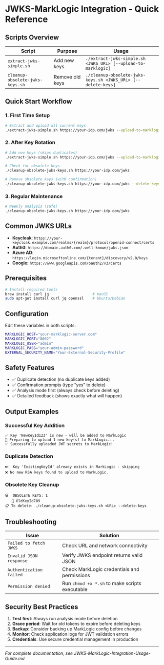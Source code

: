 # JWKS-MarkLogic Integration - Quick Reference

## Scripts Overview
| Script | Purpose | Usage |
|--------|---------|-------|
| `extract-jwks-simple.sh` | Add new keys | `./extract-jwks-simple.sh <JWKS_URL> [--upload-to-marklogic]` |
| `cleanup-obsolete-jwks-keys.sh` | Remove old keys | `./cleanup-obsolete-jwks-keys.sh <JWKS_URL> [--delete-keys]` |

## Quick Start Workflow

### 1. First Time Setup
```bash
# Extract and upload all current keys
./extract-jwks-simple.sh https://your-idp.com/jwks --upload-to-marklogic
```

### 2. After Key Rotation
```bash
# Add new keys (skips duplicates)
./extract-jwks-simple.sh https://your-idp.com/jwks --upload-to-marklogic

# Check for obsolete keys
./cleanup-obsolete-jwks-keys.sh https://your-idp.com/jwks

# Remove obsolete keys (with confirmation)
./cleanup-obsolete-jwks-keys.sh https://your-idp.com/jwks --delete-keys
```

### 3. Regular Maintenance
```bash
# Weekly analysis (safe)
./cleanup-obsolete-jwks-keys.sh https://your-idp.com/jwks
```

## Common JWKS URLs
- **Keycloak**: `https://your-keycloak.example.com/realms/{realm}/protocol/openid-connect/certs`
- **Auth0**: `https://domain.auth0.com/.well-known/jwks.json`
- **Azure AD**: `https://login.microsoftonline.com/{tenant}/discovery/v2.0/keys`
- **Google**: `https://www.googleapis.com/oauth2/v3/certs`

## Prerequisites
```bash
# Install required tools
brew install curl jq                    # macOS
sudo apt-get install curl jq openssl    # Ubuntu/Debian
```

## Configuration
Edit these variables in both scripts:
```bash
MARKLOGIC_HOST="your-marklogic-server.com"
MARKLOGIC_PORT="8002"
MARKLOGIC_USER="admin"
MARKLOGIC_PASS="your-admin-password"
EXTERNAL_SECURITY_NAME="Your-External-Security-Profile"
```

## Safety Features
- ✅ Duplicate detection (no duplicate keys added)
- ✅ Confirmation prompts (type "yes" to delete)
- ✅ Analysis mode first (always check before deleting)
- ✅ Detailed feedback (shows exactly what will happen)

## Output Examples

### Successful Key Addition
```
✅ Key 'NewKeyId123' is new - will be added to MarkLogic
🔄 Preparing to upload 1 new key(s) to MarkLogic...
✅ Successfully uploaded JWT secrets to MarkLogic!
```

### Duplicate Detection
```
⏭️  Key 'ExistingKeyId' already exists in MarkLogic - skipping
❌ No new RSA keys found to upload to MarkLogic.
```

### Obsolete Key Cleanup
```
🗑️  OBSOLETE KEYS: 1
   🔴 OldKeyId789
📋 To delete: ./cleanup-obsolete-jwks-keys.sh <URL> --delete-keys
```

## Troubleshooting
| Issue | Solution |
|-------|----------|
| `Failed to fetch JWKS` | Check URL and network connectivity |
| `Invalid JSON response` | Verify JWKS endpoint returns valid JSON |
| `Authentication failed` | Check MarkLogic credentials and permissions |
| `Permission denied` | Run `chmod +x *.sh` to make scripts executable |

## Security Best Practices
1. **Test first**: Always run analysis mode before deletion
2. **Grace period**: Wait for old tokens to expire before deleting keys
3. **Backup**: Consider backing up MarkLogic config before changes
4. **Monitor**: Check application logs for JWT validation errors
5. **Credentials**: Use secure credential management in production

---
*For complete documentation, see JWKS-MarkLogic-Integration-Usage-Guide.md*